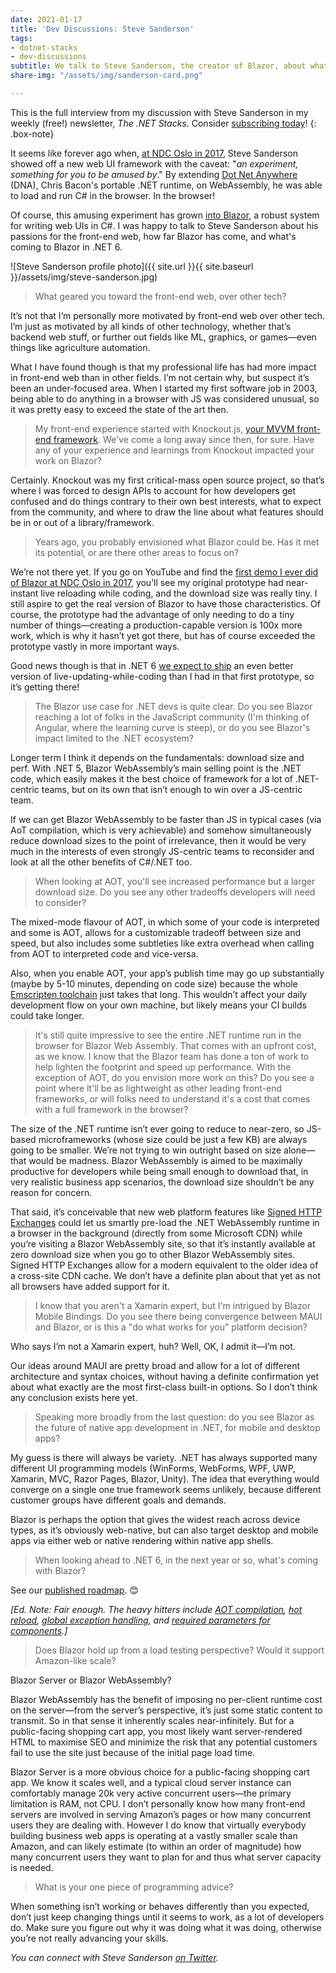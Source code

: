 ```yaml
---
date: 2021-01-17
title: 'Dev Discussions: Steve Sanderson'
tags:
- dotnet-stacks
- dev-discussions
subtitle: We talk to Steve Sanderson, the creator of Blazor, about what's next.
share-img: "/assets/img/sanderson-card.png"

---
```

This is the full interview from my discussion with Steve Sanderson in my weekly (free!) newsletter, _The .NET Stacks_. Consider [subscribing today](https://dotnetstacks.com)!
{: .box-note}

It seems like forever ago when, [at NDC Oslo in 2017](https://youtu.be/MiLAE6HMr10?t=1612), Steve Sanderson showed off a new web UI framework with the caveat: "_an experiment, something for you to be amused by_." By extending [Dot Net Anywhere](https://github.com/chrisdunelm/DotNetAnywhere) (DNA), Chris Bacon's portable .NET runtime, on WebAssembly, he was able to load and run C# in the browser. In the browser!

Of course, this amusing experiment has grown [into Blazor](https://dotnet.microsoft.com/apps/aspnet/web-apps/blazor), a robust system for writing web UIs in C#. I was happy to talk to Steve Sanderson about his passions for the front-end web, how far Blazor has come, and what's coming to Blazor in .NET 6.

![Steve Sanderson profile photo]({{ site.url }}{{ site.baseurl }}/assets/img/steve-sanderson.jpg)

> What geared you toward the front-end web, over other tech?

It’s not that I’m personally more motivated by front-end web over other tech. I’m just as motivated by all kinds of other technology, whether that’s backend web stuff, or further out fields like ML, graphics, or games—even things like agriculture automation.

What I have found though is that my professional life has had more impact in front-end web than in other fields. I’m not certain why, but suspect it’s been an under-focused area. When I started my first software job in 2003, being able to do anything in a browser with JS was considered unusual, so it was pretty easy to exceed the state of the art then.

> My front-end experience started with Knockout.js, [your MVVM front-end framework](https://knockoutjs.com/). We've come a long away since then, for sure. Have any of your experience and learnings from Knockout impacted your work on Blazor?

Certainly. Knockout was my first critical-mass open source project, so that’s where I was forced to design APIs to account for how developers get confused and do things contrary to their own best interests, what to expect from the community, and where to draw the line about what features should be in or out of a library/framework.

> Years ago, you probably envisioned what Blazor could be. Has it met its potential, or are there other areas to focus on?

We’re not there yet. If you go on YouTube and find the [first demo I ever did of Blazor at NDC Oslo in 2017](https://youtu.be/MiLAE6HMr10?t=1612), you’ll see my original prototype had near-instant live reloading while coding, and the download size was really tiny. I still aspire to get the real version of Blazor to have those characteristics. Of course, the prototype had the advantage of only needing to do a tiny number of things—creating a production-capable version is 100x more work, which is why it hasn’t yet got there, but has of course exceeded the prototype vastly in more important ways.

Good news though is that in .NET 6 [we expect to ship](https://github.com/dotnet/aspnetcore/issues/5456) an even better version of live-updating-while-coding than I had in that first prototype, so it’s getting there!

> The Blazor use case for .NET devs is quite clear. Do you see Blazor reaching a lot of folks in the JavaScript community (I'm thinking of Angular, where the learning curve is steep), or do you see Blazor's impact limited to the .NET ecosystem?

Longer term I think it depends on the fundamentals: download size and perf. With .NET 5, Blazor WebAssembly’s main selling point is the .NET code, which easily makes it the best choice of framework for a lot of .NET-centric teams, but on its own that isn’t enough to win over a JS-centric team.

If we can get Blazor WebAssembly to be faster than JS in typical cases (via AoT compilation, which is very achievable) and somehow simultaneously reduce download sizes to the point of irrelevance, then it would be very much in the interests of even strongly JS-centric teams to reconsider and look at all the other benefits of C#/.NET too.

> When looking at AOT, you'll see increased performance but a larger download size. Do you see any other tradeoffs developers will need to consider?

The mixed-mode flavour of AOT, in which some of your code is interpreted and some is AOT, allows for a customizable tradeoff between size and speed, but also includes some subtleties like extra overhead when calling from AOT to interpreted code and vice-versa.

Also, when you enable AOT, your app’s publish time may go up substantially (maybe by 5-10 minutes, depending on code size) because the whole [Emscripten toolchain](https://emscripten.org/) just takes that long. This wouldn’t affect your daily development flow on your own machine, but likely means your CI builds could take longer.

> It's still quite impressive to see the entire .NET runtime run in the browser for Blazor Web Assembly. That comes with an upfront cost, as we know. I know that the Blazor team has done a ton of work to help lighten the footprint and speed up performance. With the exception of AOT, do you envision more work on this? Do you see a point where it'll be as lightweight as other leading front-end frameworks, or will folks need to understand it's a cost that comes with a full framework in the browser?

The size of the .NET runtime isn’t ever going to reduce to near-zero, so JS-based microframeworks (whose size could be just a few KB) are always going to be smaller. We’re not trying to win outright based on size alone—that would be madness. Blazor WebAssembly is aimed to be maximally productive for developers while being small enough to download that, in very realistic business app scenarios, the download size shouldn’t be any reason for concern.

That said, it’s conceivable that new web platform features like [Signed HTTP Exchanges](https://developers.google.com/web/updates/2018/11/signed-exchanges) could let us smartly pre-load the .NET WebAssembly runtime in a browser in the background (directly from some Microsoft CDN) while you’re visiting a Blazor WebAssembly site, so that it’s instantly available at zero download size when you go to other Blazor WebAssembly sites. Signed HTTP Exchanges allow for a modern equivalent to the older idea of a cross-site CDN cache. We don’t have a definite plan about that yet as not all browsers have added support for it.

> I know that you aren't a Xamarin expert, but I'm intrigued by Blazor Mobile Bindings. Do you see there being convergence between MAUI and Blazor, or is this a "do what works for you" platform decision?

Who says I’m not a Xamarin expert, huh? Well, OK, I admit it—I’m not.

Our ideas around MAUI are pretty broad and allow for a lot of different architecture and syntax choices, without having a definite confirmation yet about what exactly are the most first-class built-in options. So I don’t think any conclusion exists here yet.

> Speaking more broadly from the last question: do you see Blazor as the future of native app development in .NET, for mobile and desktop apps?

My guess is there will always be variety. .NET has always supported many different UI programming models (WinForms, WebForms, WPF, UWP, Xamarin, MVC, Razor Pages, Blazor, Unity). The idea that everything would converge on a single one true framework seems unlikely, because different customer groups have different goals and demands.

Blazor is perhaps the option that gives the widest reach across device types, as it’s obviously web-native, but can also target desktop and mobile apps via either web or native rendering within native app shells.

> When looking ahead to .NET 6, in the next year or so, what's coming with Blazor?

See our [published roadmap](https://github.com/dotnet/aspnetcore/issues/27883). 😊

_\[Ed. Note: Fair enough. The heavy hitters include_ [_AOT compilation_](https://github.com/dotnet/aspnetcore/issues/5466)_,_ [_hot reload_](https://github.com/dotnet/aspnetcore/issues/5456)_,_ [_global exception handling_](https://github.com/dotnet/aspnetcore/issues/13452)_, and_ [_required parameters for components_](https://github.com/dotnet/aspnetcore/issues/11815)_.\]_

> Does Blazor hold up from a load testing perspective? Would it support Amazon-like scale?

Blazor Server or Blazor WebAssembly?

Blazor WebAssembly has the benefit of imposing no per-client runtime cost on the server—from the server’s perspective, it’s just some static content to transmit. So in that sense it inherently scales near-infinitely. But for a public-facing shopping cart app, you most likely want server-rendered HTML to maximise SEO and minimize the risk that any potential customers fail to use the site just because of the initial page load time.

Blazor Server is a more obvious choice for a public-facing shopping cart app. We know it scales well, and a typical cloud server instance can comfortably manage 20k very active concurrent users—the primary limitation is RAM, not CPU. I don’t personally know how many front-end servers are involved in serving Amazon’s pages or how many concurrent users they are dealing with. However I do know that virtually everybody building business web apps is operating at a vastly smaller scale than Amazon, and can likely estimate (to within an order of magnitude) how many concurrent users they want to plan for and thus what server capacity is needed.

> What is your one piece of programming advice?

When something isn’t working or behaves differently than you expected, don’t just keep changing things until it seems to work, as a lot of developers do. Make sure you figure out why it was doing what it was doing, otherwise you’re not really advancing your skills.

_You can connect with Steve Sanderson_ [_on Twitter_](https://twitter.com/stevensanderson)_._